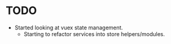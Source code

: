 # TODO

- Started looking at vuex state management.
  - Starting to refactor services into store helpers/modules.
